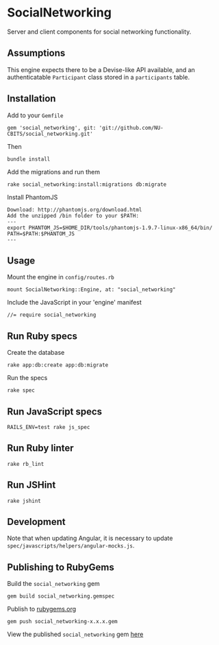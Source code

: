 # SocialNetworking

Server and client components for social networking functionality.

## Assumptions

This engine expects there to be a Devise-like API available, and an
authenticatable `Participant` class stored in a `participants` table.

## Installation

Add to your `Gemfile`

    gem 'social_networking', git: 'git://github.com/NU-CBITS/social_networking.git'

Then

    bundle install

Add the migrations and run them

    rake social_networking:install:migrations db:migrate

Install PhantomJS

    Download: http://phantomjs.org/download.html
    Add the unzipped /bin folder to your $PATH:
    ---
    export PHANTOM_JS=$HOME_DIR/tools/phantomjs-1.9.7-linux-x86_64/bin/
    PATH=$PATH:$PHANTOM_JS
    ---

## Usage

Mount the engine in `config/routes.rb`

    mount SocialNetworking::Engine, at: "social_networking"

Include the JavaScript in your 'engine' manifest

    //= require social_networking

## Run Ruby specs

Create the database

    rake app:db:create app:db:migrate

Run the specs

    rake spec

## Run JavaScript specs

    RAILS_ENV=test rake js_spec

## Run Ruby linter

    rake rb_lint

## Run JSHint

    rake jshint

## Development

Note that when updating Angular, it is necessary to update
`spec/javascripts/helpers/angular-mocks.js`.

## Publishing to RubyGems

Build the `social_networking` gem

```console
gem build social_networking.gemspec
```

Publish to [rubygems.org](https://rubygems.org)

```console
gem push social_networking-x.x.x.gem
```

View the published `social_networking` gem [here](https://rubygems.org/gems/social_networking)
